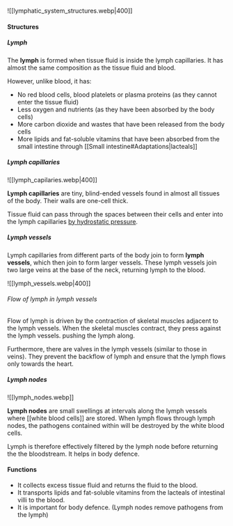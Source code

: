 ![[lymphatic_system_structures.webp|400]]

#### Structures
##### Lymph
The **lymph** is formed when tissue fluid is inside the lymph capillaries. It has almost the same composition as the tissue fluid and blood.

However, unlike blood, it has:
- No red blood cells, blood platelets or plasma proteins (as they cannot enter the tissue fluid)
- Less oxygen and nutrients (as they have been absorbed by the body cells)
- More carbon dioxide and wastes that have been released from the body cells
- More lipids and fat-soluble vitamins that have been absorbed from the small intestine through [[Small intestine#Adaptations|lacteals]]

##### Lymph capillaries
![[lymph_capilaries.webp|400]]

**Lymph capillaries** are tiny, blind-ended vessels found in almost all tissues of the body. Their walls are one-cell thick.

Tissue fluid can pass through the spaces between their cells and enter into the lymph capillaries <u>by hydrostatic pressure</u>.

##### Lymph vessels
Lymph capillaries from different parts of the body join to form **lymph vessels**, which then join to form larger vessels. These lymph vessels join two large veins at the base of the neck, returning lymph to the blood.

![[lymph_vessels.webp|400]]

###### Flow of lymph in lymph vessels
Flow of lymph is driven by the contraction of skeletal muscles adjacent to the lymph vessels. When the skeletal muscles contract, they press against the lymph vessels. pushing the lymph along.

Furthermore, there are valves in the lymph vessels (similar to those in veins). They prevent the backflow of lymph and ensure that the lymph flows only towards the heart.

##### Lymph nodes
![[lymph_nodes.webp]]

**Lymph nodes** are small swellings at intervals along the lymph vessels where [[white blood cells]] are stored. When lymph flows through lymph nodes, the pathogens contained within will be destroyed by the white blood cells.

Lymph is therefore effectively filtered by the lymph node before returning the the bloodstream. It helps in body defence.

#### Functions 
- It collects excess tissue fluid and returns the fluid to the blood.
- It transports lipids and fat-soluble vitamins from the lacteals of intestinal villi to the blood.
- It is important for body defence. (Lymph nodes remove pathogens from the lymph)

